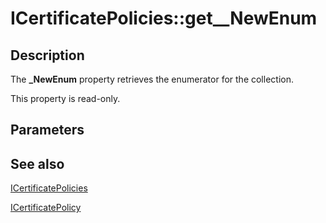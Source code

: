 # ICertificatePolicies::get__NewEnum

## Description

The **_NewEnum** property retrieves the enumerator for the collection.

This property is read-only.

## Parameters

## See also

[ICertificatePolicies](https://learn.microsoft.com/windows/desktop/api/certenroll/nn-certenroll-icertificatepolicies)

[ICertificatePolicy](https://learn.microsoft.com/windows/desktop/api/certenroll/nn-certenroll-icertificatepolicy)